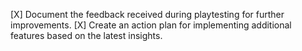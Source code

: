 [X] Document the feedback received during playtesting for further improvements.
[X] Create an action plan for implementing additional features based on the latest insights.